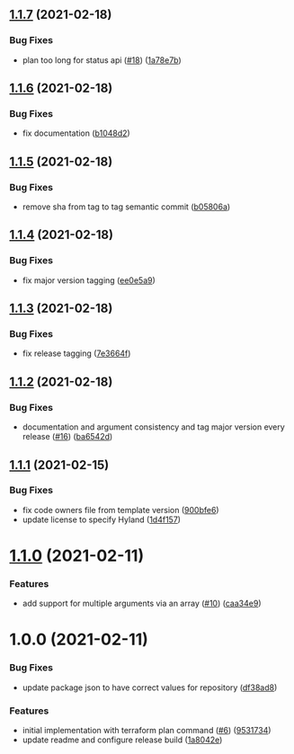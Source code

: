 ## [1.1.7](https://github.com/HylandSoftware/terraform-plan-action/compare/v1.1.6...v1.1.7) (2021-02-18)


### Bug Fixes

* plan too long for status api ([#18](https://github.com/HylandSoftware/terraform-plan-action/issues/18)) ([1a78e7b](https://github.com/HylandSoftware/terraform-plan-action/commit/1a78e7b361714c4a3cb37c1f14d9c272b743ac3e))

## [1.1.6](https://github.com/HylandSoftware/terraform-plan-action/compare/v1.1.5...v1.1.6) (2021-02-18)


### Bug Fixes

* fix documentation ([b1048d2](https://github.com/HylandSoftware/terraform-plan-action/commit/b1048d2ca786fa646a27da52d3cfda7b5c657511))

## [1.1.5](https://github.com/HylandSoftware/terraform-plan-action/compare/v1.1.4...v1.1.5) (2021-02-18)


### Bug Fixes

* remove sha from tag to tag semantic commit ([b05806a](https://github.com/HylandSoftware/terraform-plan-action/commit/b05806aa4d93fb4539b561ea1706aee5cbef9844))

## [1.1.4](https://github.com/HylandSoftware/terraform-plan-action/compare/v1.1.3...v1.1.4) (2021-02-18)


### Bug Fixes

* fix major version tagging ([ee0e5a9](https://github.com/HylandSoftware/terraform-plan-action/commit/ee0e5a97583c5212b8845cd0e73297e738798aa2))

## [1.1.3](https://github.com/HylandSoftware/terraform-plan-action/compare/v1.1.2...v1.1.3) (2021-02-18)


### Bug Fixes

* fix release tagging ([7e3664f](https://github.com/HylandSoftware/terraform-plan-action/commit/7e3664f3a84fdb2ad228ed15b44fd0fe970f4718))

## [1.1.2](https://github.com/HylandSoftware/terraform-plan-action/compare/v1.1.1...v1.1.2) (2021-02-18)


### Bug Fixes

* documentation and argument consistency and tag major version every release ([#16](https://github.com/HylandSoftware/terraform-plan-action/issues/16)) ([ba6542d](https://github.com/HylandSoftware/terraform-plan-action/commit/ba6542d5cf0f617ea5002494e02f63578a4ba8fe))

## [1.1.1](https://github.com/HylandSoftware/terraform-plan-action/compare/v1.1.0...v1.1.1) (2021-02-15)


### Bug Fixes

* fix code owners file from template version ([900bfe6](https://github.com/HylandSoftware/terraform-plan-action/commit/900bfe667a3ae5694104426e22616af4df7eff65))
* update license to specify Hyland ([1d4f157](https://github.com/HylandSoftware/terraform-plan-action/commit/1d4f157ae71e068b2044f8cd99b39158e51a48ff))

# [1.1.0](https://github.com/HylandSoftware/terraform-plan-action/compare/v1.0.0...v1.1.0) (2021-02-11)


### Features

* add support for multiple arguments via an array ([#10](https://github.com/HylandSoftware/terraform-plan-action/issues/10)) ([caa34e9](https://github.com/HylandSoftware/terraform-plan-action/commit/caa34e95a668449ee9703844be17643ebe821563))

# 1.0.0 (2021-02-11)


### Bug Fixes

* update package json to have correct values for repository ([df38ad8](https://github.com/HylandSoftware/terraform-plan-action/commit/df38ad85f60603c208fd678b66ceb47e257346fc))


### Features

* initial implementation with terraform plan command ([#6](https://github.com/HylandSoftware/terraform-plan-action/issues/6)) ([9531734](https://github.com/HylandSoftware/terraform-plan-action/commit/953173421fec7000871b2c4fd56cc94f38d620d9))
* update readme and configure release build ([1a8042e](https://github.com/HylandSoftware/terraform-plan-action/commit/1a8042ea39cb4fc2c9f9b011806888da5ee1479f))
